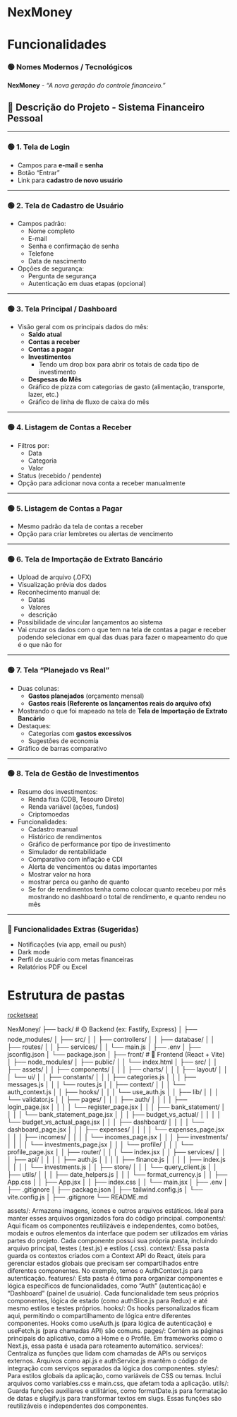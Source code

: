 # NexMoney

# Funcionalidades

### 🟢 **Nomes Modernos / Tecnológicos**

**NexMoney** - _“A nova geração do controle financeiro.”_

## 🧾 **Descrição do Projeto - Sistema Financeiro Pessoal**

---

### 🟢 **1. Tela de Login**

- Campos para **e-mail** e **senha**
- Botão “Entrar”
- Link para **cadastro de novo usuário**

---

### 🟢 **2. Tela de Cadastro de Usuário**

- Campos padrão:
  - Nome completo
  - E-mail
  - Senha e confirmação de senha
  - Telefone
  - Data de nascimento
- Opções de segurança:
  - Pergunta de segurança
  - Autenticação em duas etapas (opcional)

---

### 🟢 **3. Tela Principal / Dashboard**

- Visão geral com os principais dados do mês:
  - **Saldo atual**
  - **Contas a receber**
  - **Contas a pagar**
  - **Investimentos**
    - Tendo um drop box para abrir os totais de cada tipo de investimento
  - **Despesas do Mês**
  - Gráfico de pizza com categorias de gasto (alimentação, transporte, lazer, etc.)
  - Gráfico de linha de fluxo de caixa do mês

---

### 🟢 **4. Listagem de Contas a Receber**

- Filtros por:
  - Data
  - Categoria
  - Valor
- Status (recebido / pendente)
- Opção para adicionar nova conta a receber manualmente

---

### 🟢 **5. Listagem de Contas a Pagar**

- Mesmo padrão da tela de contas a receber
- Opção para criar lembretes ou alertas de vencimento

---

### 🟢 **6. Tela de Importação de Extrato Bancário**

- Upload de arquivo (.OFX)
- Visualização prévia dos dados
- Reconhecimento manual de:
  - Datas
  - Valores
  - descrição
- Possibilidade de vincular lançamentos ao sistema
- Vai cruzar os dados com o que tem na tela de contas a pagar e receber podendo selecionar em qual das duas para fazer o mapeamento do que é o que não for

---

### 🟢 **7. Tela “Planejado vs Real”**

- Duas colunas:
  - **Gastos planejados** (orçamento mensal)
  - **Gastos reais (Referente os lançamentos reais do arquivo ofx)**
- Mostrando o que foi mapeado na tela de **Tela de Importação de Extrato Bancário**
- Destaques:
  - Categorias com **gastos excessivos**
  - Sugestões de economia
- Gráfico de barras comparativo

---

### 🟢 **8. Tela de Gestão de Investimentos**

- Resumo dos investimentos:
  - Renda fixa (CDB, Tesouro Direto)
  - Renda variável (ações, fundos)
  - Criptomoedas
- Funcionalidades:
  - Cadastro manual
  - Histórico de rendimentos
  - Gráfico de performance por tipo de investimento
  - Simulador de rentabilidade
  - Comparativo com inflação e CDI
  - Alerta de vencimentos ou datas importantes
  - Mostrar valor na hora
  - mostrar perca ou ganho de quanto
  - Se for de rendimentos tenha como colocar quanto recebeu por mês mostrando no dashboard o total de rendimento, e quanto rendeu no mês

---

### 🔧 Funcionalidades Extras (Sugeridas)

- Notificações (via app, email ou push)
- Dark mode
- Perfil de usuário com metas financeiras
- Relatórios PDF ou Excel

# Estrutura de pastas

[rocketseat](https://www.rocketseat.com.br/blog/artigos/post/organizacao-pastas-react-estrutura-escalavel#caba73cce29e47dbb0f1cfe2793babef)

NexMoney/
├── back/ # 🟡 Backend (ex: Fastify, Express)
│ ├── node_modules/
│ ├── src/
│ │ ├── controllers/
│ │ ├── database/
│ │ ├── routes/
│ │ ├── services/
│ │ └── main.js
│ ├── .env
│ ├── jsconfig.json
│ └── package.json
│
├── front/ # 🔵 Frontend (React + Vite)
│ ├── node_modules/
│ ├── public/
│ │ └── index.html
│ ├── src/
│ │ ├── assets/
│ │ ├── components/
│ │ │ ├── charts/
│ │ │ ├── layout/
│ │ │ └── ui/
│ │ ├── constants/
│ │ │ ├── categories.js
│ │ │ ├── messages.js
│ │ │ └── routes.js
│ │ ├── context/
│ │ │ └── auth_context.js
│ │ ├── hooks/
│ │ │ └── use_auth.js
│ │ ├── lib/
│ │ │ └── validator.js
│ │ ├── pages/
│ │ │ ├── auth/
│ │ │ │ ├── login_page.jsx
│ │ │ │ └── register_page.jsx
│ │ │ ├── bank_statement/
│ │ │ │ └── bank_statement_page.jsx
│ │ │ ├── budget_vs_actual/
│ │ │ │ └── budget_vs_actual_page.jsx
│ │ │ ├── dashboard/
│ │ │ │ └── dashboard_page.jsx
│ │ │ ├── expenses/
│ │ │ │ └── expenses_page.jsx
│ │ │ ├── incomes/
│ │ │ │ └── incomes_page.jsx
│ │ │ ├── investments/
│ │ │ │ └── investments_page.jsx
│ │ │ └── profile/
│ │ │ └── profile_page.jsx
│ │ ├── router/
│ │ │ └── index.jsx
│ │ ├── services/
│ │ │ ├── api/
│ │ │ │ ├── auth.js
│ │ │ │ ├── finance.js
│ │ │ │ ├── index.js
│ │ │ │ └── investments.js
│ │ ├── store/
│ │ │ └── query_client.js
│ │ ├── utils/
│ │ │ ├── date_helpers.js
│ │ │ └── format_currency.js
│ │ ├── App.css
│ │ ├── App.jsx
│ │ ├── index.css
│ │ └── main.jsx
│ ├── .env
│ ├── .gitignore
│ ├── package.json
│ ├── tailwind.config.js
│ └── vite.config.js
│
├── .gitignore
└── README.md

assets/: Armazena imagens, ícones e outros arquivos estáticos. Ideal para manter esses arquivos organizados fora do código principal.
components/: Aqui ficam os componentes reutilizáveis e independentes, como botões, modais e outros elementos da interface que podem ser utilizados em várias partes do projeto. Cada componente possui sua própria pasta, incluindo arquivo principal, testes (.test.js) e estilos (.css).
context/: Essa pasta guarda os contextos criados com a Context API do React, úteis para gerenciar estados globais que precisam ser compartilhados entre diferentes componentes. No exemplo, temos o AuthContext.js para autenticação.
features/: Esta pasta é ótima para organizar componentes e lógica específicos de funcionalidades, como “Auth” (autenticação) e “Dashboard” (painel de usuário). Cada funcionalidade tem seus próprios componentes, lógica de estado (como authSlice.js para Redux) e até mesmo estilos e testes próprios.
hooks/: Os hooks personalizados ficam aqui, permitindo o compartilhamento de lógica entre diferentes componentes. Hooks como useAuth.js (para lógica de autenticação) e useFetch.js (para chamadas API) são comuns.
pages/: Contém as páginas principais do aplicativo, como a Home e o Profile. Em frameworks como o Next.js, essa pasta é usada para roteamento automático.
services/: Centraliza as funções que lidam com chamadas de APIs ou serviços externos. Arquivos como api.js e authService.js mantêm o código de integração com serviços separados da lógica dos componentes.
styles/: Para estilos globais da aplicação, como variáveis de CSS ou temas. Inclui arquivos como variables.css e main.css, que afetam toda a aplicação.
utils/: Guarda funções auxiliares e utilitários, como formatDate.js para formatação de datas e slugify.js para transformar textos em slugs. Essas funções são reutilizáveis e independentes dos componentes.
